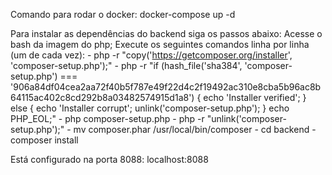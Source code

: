 Comando para rodar o docker:
 docker-compose up -d

Para instalar as dependências do backend siga os passos abaixo:
 Acesse o bash da imagem do php;
 Execute os seguintes comandos linha por linha (um de cada vez):
    - php -r "copy('https://getcomposer.org/installer', 'composer-setup.php');"
    - php -r "if (hash_file('sha384', 'composer-setup.php') === '906a84df04cea2aa72f40b5f787e49f22d4c2f19492ac310e8cba5b96ac8b64115ac402c8cd292b8a03482574915d1a8') { echo 'Installer verified'; } else { echo 'Installer corrupt'; unlink('composer-setup.php'); } echo PHP_EOL;"
    - php composer-setup.php
    - php -r "unlink('composer-setup.php');"
    - mv composer.phar /usr/local/bin/composer
    - cd backend
    - composer install

Está configurado na porta 8088:
 localhost:8088
